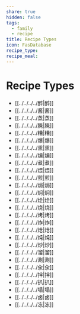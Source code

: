 ```yaml
---
share: true
hidden: false
tags:
  - family
  - recipe
title: Recipe Types
icon: FasDatabase
recipe_type: 
recipe_meal: 
---
```


# Recipe Types

- [[../../../../醉|醉]]
- [[../../../../酱|酱]]
- [[../../../../蒸|蒸]]
- [[../../../../腌|腌]]
- [[../../../../糟|糟]]
- [[../../../../爆|爆]]
- [[../../../../熏|熏]]
- [[../../../../煸|煸]]
- [[../../../../煮|煮]]
- [[../../../../煨|煨]]
- [[../../../../煎|煎]]
- [[../../../../焗|焗]]
- [[../../../../焖|焖]]
- [[../../../../烩|烩]]
- [[../../../../烧|烧]]
- [[../../../../烤|烤]]
- [[../../../../炸|炸]]
- [[../../../../炝|炝]]
- [[../../../../炖|炖]]
- [[../../../../炒|炒]]
- [[../../../../溜|溜]]
- [[../../../../涮|涮]]
- [[../../../../汆|汆]]
- [[../../../../拌|拌]]
- [[../../../../扒|扒]]
- [[../../../../塌|塌]]
- [[../../../../卤|卤]]
- [[../../../../冻|冻]]

